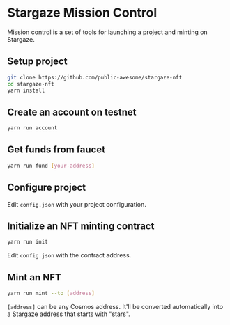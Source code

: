 # Stargaze Mission Control

Mission control is a set of tools for launching a project and minting on Stargaze.

## Setup project

```sh
git clone https://github.com/public-awesome/stargaze-nft
cd stargaze-nft
yarn install
```

## Create an account on testnet

```sh
yarn run account
```

## Get funds from faucet

```sh
yarn run fund [your-address]
```

## Configure project

Edit `config.json` with your project configuration.

## Initialize an NFT minting contract

```sh
yarn run init
```

Edit `config.json` with the contract address.

## Mint an NFT

```sh
yarn run mint --to [address]
```

`[address]` can be any Cosmos address. It'll be converted automatically into a Stargaze address that starts with "stars".
